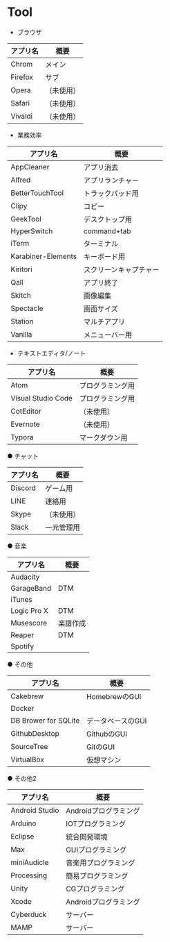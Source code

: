 # Tool

- ブラウザ

| アプリ名 | 概要       |
| -------- | ---------- |
| Chrom    | メイン     |
| Firefox  | サブ       |
| Opera    | （未使用） |
| Safari   | （未使用） |
| Vivaldi  | （未使用） |

- 業務効率

| アプリ名           | 概要                   |
| ------------------ | ---------------------- |
| AppCleaner         | アプリ消去             |
| Alfred             | アプリランチャー       |
| BetterTouchTool    | トラックパッド用       |
| Clipy              | コピー                 |
| GeekTool           | デスクトップ用         |
| HyperSwitch        | command+tab            |
| iTerm              | ターミナル             |
| Karabiner-Elements | キーボード用           |
| Kiritori           | スクリーンキャプチャー |
| Qall               | アプリ終了             |
| Skitch             | 画像編集               |
| Spectacle          | 画面サイズ             |
| Station            | マルチアプリ           |
| Vanilla            | メニューバー用         |

- テキストエディタ/ノート

| アプリ名           | 概要             |
| ------------------ | ---------------- |
| Atom               | プログラミング用 |
| Visual Studio Code | プログラミング用 |
| CotEditor          | （未使用）       |
| Evernote           | （未使用）       |
| Typora             | マークダウン用   |

● チャット

| アプリ名 | 概要       |
| -------- | ---------- |
| Discord  | ゲーム用   |
| LINE     | 連絡用     |
| Skype    | （未使用） |
| Slack    | 一元管理用 |

● 音楽

| アプリ名    | 概要     |
| ----------- | -------- |
| Audacity    |          |
| GarageBand  | DTM      |
| iTunes      |          |
| Logic Pro X | DTM      |
| Musescore   | 楽譜作成 |
| Reaper      | DTM      |
| Spotify     |          |

● その他

| アプリ名             | 概要              |
| -------------------- | ----------------- |
| Cakebrew             | HomebrewのGUI     |
| Docker               |                   |
| DB Brower for SQLite | データベースのGUI |
| GithubDesktop        | GithubのGUI       |
| SourceTree           | GitのGUI          |
| VirtualBox           | 仮想マシン        |

● その他2

| アプリ名       | 概要                  |
| -------------- | --------------------- |
| Android Studio | Androidプログラミング |
| Arduino        | IOTプログラミング     |
| Eclipse        | 統合開発環境          |
| Max            | GUIプログラミング     |
| miniAudicle    | 音楽用プログラミング  |
| Processing     | 簡易プログラミング    |
| Unity          | CGプログラミング      |
| Xcode          | Androidプログラミング |
| Cyberduck      | サーバー              |
| MAMP           | サーバー              |







